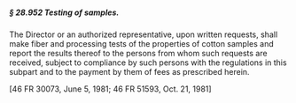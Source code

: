 ##### § 28.952 Testing of samples. #####

The Director or an authorized representative, upon written requests, shall make fiber and processing tests of the properties of cotton samples and report the results thereof to the persons from whom such requests are received, subject to compliance by such persons with the regulations in this subpart and to the payment by them of fees as prescribed herein.

[46 FR 30073, June 5, 1981; 46 FR 51593, Oct. 21, 1981]